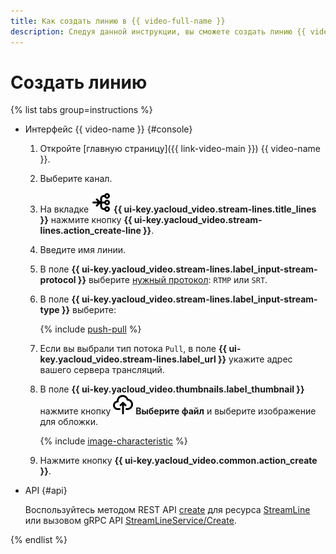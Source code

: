 ```yaml
---
title: Как создать линию в {{ video-full-name }}
description: Следуя данной инструкции, вы сможете создать линию {{ video-full-name }}.
---
```


# Создать линию

{% list tabs group=instructions %}

- Интерфейс {{ video-name }} {#console}

  1. Откройте [главную страницу]({{ link-video-main }}) {{ video-name }}.
  1. Выберите канал.
  1. На вкладке ![image](../../../_assets/console-icons/branches-right-arrow-right.svg) **{{ ui-key.yacloud_video.stream-lines.title_lines }}** нажмите кнопку **{{ ui-key.yacloud_video.stream-lines.action_create-line }}**.
  1. Введите имя линии.
  1. В поле **{{ ui-key.yacloud_video.stream-lines.label_input-stream-protocol }}** выберите [нужный протокол](../../concepts/streams.md#lines): `RTMP` или `SRT`.
  1. В поле **{{ ui-key.yacloud_video.stream-lines.label_input-stream-type }}** выберите:

      {% include [push-pull](../../../_includes/video/push-pull.md) %}

  1. Если вы выбрали тип потока `Pull`, в поле **{{ ui-key.yacloud_video.stream-lines.label_url }}** укажите адрес вашего сервера трансляций.
  1. В поле **{{ ui-key.yacloud_video.thumbnails.label_thumbnail }}** нажмите кнопку ![image](../../../_assets/console-icons/cloud-arrow-up-in.svg) **Выберите файл** и выберите изображение для обложки.

      {% include [image-characteristic](../../../_includes/video/image-characteristic.md) %}

  1. Нажмите кнопку **{{ ui-key.yacloud_video.common.action_create }}**.

- API {#api}

  Воспользуйтесь методом REST API [create](../../api-ref/StreamLine/create.md) для ресурса [StreamLine](../../api-ref/StreamLine/index.md) или вызовом gRPC API [StreamLineService/Create](../../api-ref/grpc/StreamLine/create.md).

{% endlist %}